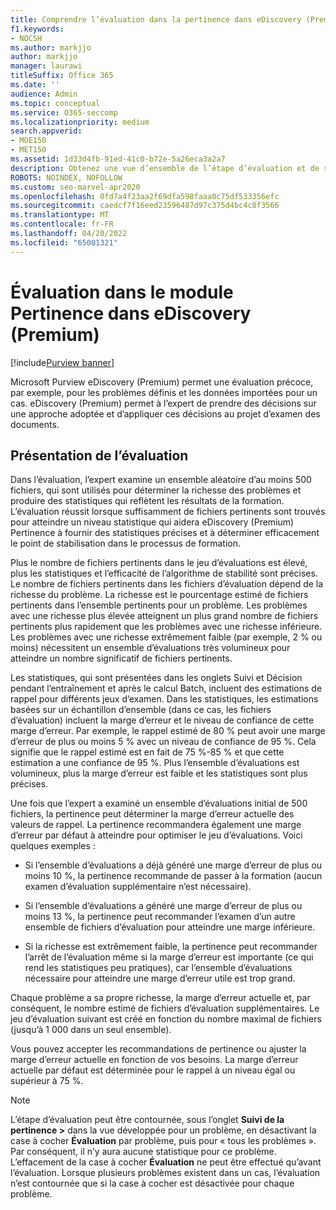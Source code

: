 ```yaml
---
title: Comprendre l’évaluation dans la pertinence dans eDiscovery (Premium)
f1.keywords:
- NOCSH
ms.author: markjjo
author: markjjo
manager: laurawi
titleSuffix: Office 365
ms.date: ''
audience: Admin
ms.topic: conceptual
ms.service: O365-seccomp
ms.localizationpriority: medium
search.appverid:
- MOE150
- MET150
ms.assetid: 1d33d4fb-91ed-41c0-b72e-5a26eca3a2a7
description: Obtenez une vue d’ensemble de l’étape d’évaluation et de son rôle dans la détermination de la richesse des problèmes lors de la formation pertinence dans Microsoft Purview eDiscovery (Premium).
ROBOTS: NOINDEX, NOFOLLOW
ms.custom: seo-marvel-apr2020
ms.openlocfilehash: 0fd7a4f23aa2f69dfa598faaa0c75df533356efc
ms.sourcegitcommit: caedcf7f16eed23596487d97c375d4bc4c8f3566
ms.translationtype: MT
ms.contentlocale: fr-FR
ms.lasthandoff: 04/20/2022
ms.locfileid: "65001321"
---
```

# <a name="assessment-in-the-relevance-module-in-ediscovery-premium"></a>Évaluation dans le module Pertinence dans eDiscovery (Premium)

[!include[Purview banner](../includes/purview-rebrand-banner.md)]
  
Microsoft Purview eDiscovery (Premium) permet une évaluation précoce, par exemple, pour les problèmes définis et les données importées pour un cas. eDiscovery (Premium) permet à l’expert de prendre des décisions sur une approche adoptée et d’appliquer ces décisions au projet d’examen des documents.
  
## <a name="understanding-assessment"></a>Présentation de l’évaluation

Dans l’évaluation, l’expert examine un ensemble aléatoire d’au moins 500 fichiers, qui sont utilisés pour déterminer la richesse des problèmes et produire des statistiques qui reflètent les résultats de la formation. L’évaluation réussit lorsque suffisamment de fichiers pertinents sont trouvés pour atteindre un niveau statistique qui aidera eDiscovery (Premium) Pertinence à fournir des statistiques précises et à déterminer efficacement le point de stabilisation dans le processus de formation. 
  
Plus le nombre de fichiers pertinents dans le jeu d’évaluations est élevé, plus les statistiques et l’efficacité de l’algorithme de stabilité sont précises. Le nombre de fichiers pertinents dans les fichiers d’évaluation dépend de la richesse du problème. La richesse est le pourcentage estimé de fichiers pertinents dans l’ensemble pertinents pour un problème. Les problèmes avec une richesse plus élevée atteignent un plus grand nombre de fichiers pertinents plus rapidement que les problèmes avec une richesse inférieure. Les problèmes avec une richesse extrêmement faible (par exemple, 2 % ou moins) nécessitent un ensemble d’évaluations très volumineux pour atteindre un nombre significatif de fichiers pertinents.
  
Les statistiques, qui sont présentées dans les onglets Suivi et Décision pendant l’entraînement et après le calcul Batch, incluent des estimations de rappel pour différents jeux d’examen. Dans les statistiques, les estimations basées sur un échantillon d’ensemble (dans ce cas, les fichiers d’évaluation) incluent la marge d’erreur et le niveau de confiance de cette marge d’erreur. Par exemple, le rappel estimé de 80 % peut avoir une marge d’erreur de plus ou moins 5 % avec un niveau de confiance de 95 %. Cela signifie que le rappel estimé est en fait de 75 %-85 % et que cette estimation a une confiance de 95 %. Plus l’ensemble d’évaluations est volumineux, plus la marge d’erreur est faible et les statistiques sont plus précises. 
  
Une fois que l’expert a examiné un ensemble d’évaluations initial de 500 fichiers, la pertinence peut déterminer la marge d’erreur actuelle des valeurs de rappel. La pertinence recommandera également une marge d’erreur par défaut à atteindre pour optimiser le jeu d’évaluations. Voici quelques exemples :
  
- Si l’ensemble d’évaluations a déjà généré une marge d’erreur de plus ou moins 10 %, la pertinence recommande de passer à la formation (aucun examen d’évaluation supplémentaire n’est nécessaire). 

- Si l’ensemble d’évaluations a généré une marge d’erreur de plus ou moins 13 %, la pertinence peut recommander l’examen d’un autre ensemble de fichiers d’évaluation pour atteindre une marge inférieure. 

- Si la richesse est extrêmement faible, la pertinence peut recommander l’arrêt de l’évaluation même si la marge d’erreur est importante (ce qui rend les statistiques peu pratiques), car l’ensemble d’évaluations nécessaire pour atteindre une marge d’erreur utile est trop grand.

Chaque problème a sa propre richesse, la marge d’erreur actuelle et, par conséquent, le nombre estimé de fichiers d’évaluation supplémentaires. Le jeu d’évaluation suivant est créé en fonction du nombre maximal de fichiers (jusqu’à 1 000 dans un seul ensemble).
  
Vous pouvez accepter les recommandations de pertinence ou ajuster la marge d’erreur actuelle en fonction de vos besoins. La marge d’erreur actuelle par défaut est déterminée pour le rappel à un niveau égal ou supérieur à 75 %.
  
> [!NOTE]
> L’étape d’évaluation peut être contournée, sous l’onglet **Suivi de la pertinence \>** dans la vue développée pour un problème, en désactivant la case à cocher **Évaluation** par problème, puis pour « tous les problèmes ». Par conséquent, il n’y aura aucune statistique pour ce problème. L’effacement de la case à cocher **Évaluation** ne peut être effectué qu’avant l’évaluation. Lorsque plusieurs problèmes existent dans un cas, l’évaluation n’est contournée que si la case à cocher est désactivée pour chaque problème.
